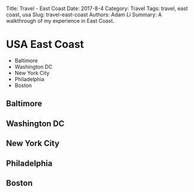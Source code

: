 Title: Travel - East Coast
Date: 2017-8-4
Category: Travel
Tags: travel, east coast, usa
Slug: travel-east-coast
Authors: Adam Li
Summary: A walkthrough of my experience in East Coast.

# USA East Coast
<!-- MarkdownTOC -->

- Baltimore
- Washington DC
- New York City
- Philadelphia
- Boston

<!-- /MarkdownTOC -->

## Baltimore 

## Washington DC

## New York City

## Philadelphia

## Boston